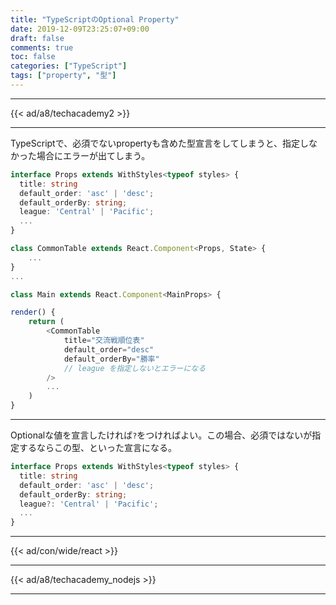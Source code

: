 ```yaml
---
title: "TypeScriptのOptional Property"
date: 2019-12-09T23:25:07+09:00
draft: false
comments: true
toc: false
categories: ["TypeScript"]
tags: ["property", "型"]
---
```


<!--more-->

---

{{< ad/a8/techacademy2 >}}

---

TypeScriptで、必須でないpropertyも含めた型宣言をしてしまうと、指定しなかった場合にエラーが出てしまう。

```ts
interface Props extends WithStyles<typeof styles> {
  title: string
  default_order: 'asc' | 'desc';
  default_orderBy: string;
  league: 'Central' | 'Pacific';
  ...
}

class CommonTable extends React.Component<Props, State> {
    ...
}
...

class Main extends React.Component<MainProps> {

render() {
    return (
        <CommonTable
            title="交流戦順位表"
            default_order="desc"
            default_orderBy="勝率"
            // league を指定しないとエラーになる
        />
        ...
    )
}
```

---

Optionalな値を宣言したければ`?`をつければよい。この場合、必須ではないが指定するならこの型、といった宣言になる。

```ts
interface Props extends WithStyles<typeof styles> {
  title: string
  default_order: 'asc' | 'desc';
  default_orderBy: string;
  league?: 'Central' | 'Pacific';
  ...
}
```

---

{{< ad/con/wide/react >}}

---

{{< ad/a8/techacademy_nodejs >}}

---
